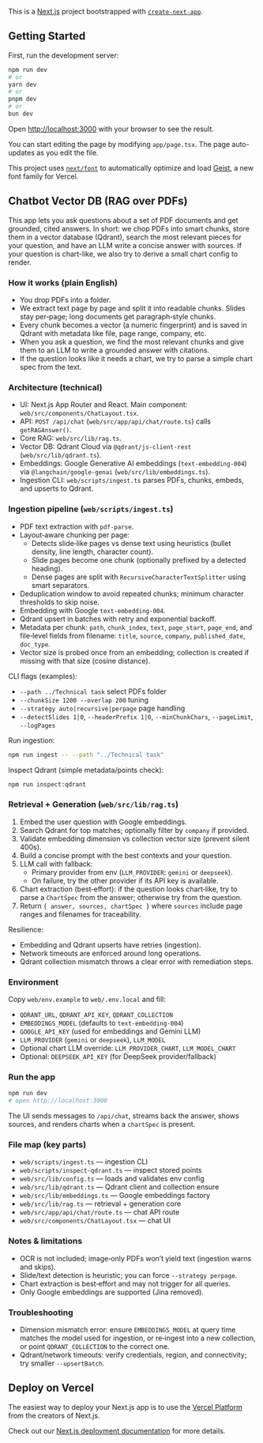 This is a [Next.js](https://nextjs.org) project bootstrapped with [`create-next-app`](https://nextjs.org/docs/app/api-reference/cli/create-next-app).

## Getting Started

First, run the development server:

```bash
npm run dev
# or
yarn dev
# or
pnpm dev
# or
bun dev
```

Open [http://localhost:3000](http://localhost:3000) with your browser to see the result.

You can start editing the page by modifying `app/page.tsx`. The page auto-updates as you edit the file.

This project uses [`next/font`](https://nextjs.org/docs/app/building-your-application/optimizing/fonts) to automatically optimize and load [Geist](https://vercel.com/font), a new font family for Vercel.

## Chatbot Vector DB (RAG over PDFs)

This app lets you ask questions about a set of PDF documents and get grounded, cited answers. In short: we chop PDFs into smart chunks, store them in a vector database (Qdrant), search the most relevant pieces for your question, and have an LLM write a concise answer with sources. If your question is chart-like, we also try to derive a small chart config to render.

### How it works (plain English)
- You drop PDFs into a folder.
- We extract text page by page and split it into readable chunks. Slides stay per‑page; long documents get paragraph‑style chunks.
- Every chunk becomes a vector (a numeric fingerprint) and is saved in Qdrant with metadata like file, page range, company, etc.
- When you ask a question, we find the most relevant chunks and give them to an LLM to write a grounded answer with citations.
- If the question looks like it needs a chart, we try to parse a simple chart spec from the text.

### Architecture (technical)
- UI: Next.js App Router and React. Main component: `web/src/components/ChatLayout.tsx`.
- API: `POST /api/chat` (`web/src/app/api/chat/route.ts`) calls `getRAGAnswer()`.
- Core RAG: `web/src/lib/rag.ts`.
- Vector DB: Qdrant Cloud via `@qdrant/js-client-rest` (`web/src/lib/qdrant.ts`).
- Embeddings: Google Generative AI embeddings (`text-embedding-004`) via `@langchain/google-genai` (`web/src/lib/embeddings.ts`).
- Ingestion CLI: `web/scripts/ingest.ts` parses PDFs, chunks, embeds, and upserts to Qdrant.

### Ingestion pipeline (`web/scripts/ingest.ts`)
- PDF text extraction with `pdf-parse`.
- Layout‑aware chunking per page:
  - Detects slide‑like pages vs dense text using heuristics (bullet density, line length, character count).
  - Slide pages become one chunk (optionally prefixed by a detected heading).
  - Dense pages are split with `RecursiveCharacterTextSplitter` using smart separators.
- Deduplication window to avoid repeated chunks; minimum character thresholds to skip noise.
- Embedding with Google `text-embedding-004`.
- Qdrant upsert in batches with retry and exponential backoff.
- Metadata per chunk: `path`, `chunk_index`, `text`, `page_start`, `page_end`, and file‑level fields from filename: `title`, `source`, `company`, `published_date`, `doc_type`.
- Vector size is probed once from an embedding; collection is created if missing with that size (cosine distance).

CLI flags (examples):
- `--path ../Technical task` select PDFs folder
- `--chunkSize 1200 --overlap 200` tuning
- `--strategy auto|recursive|perpage` page handling
- `--detectSlides 1|0`, `--headerPrefix 1|0`, `--minChunkChars`, `--pageLimit`, `--logPages`

Run ingestion:
```bash
npm run ingest -- --path "../Technical task"
```

Inspect Qdrant (simple metadata/points check):
```bash
npm run inspect:qdrant
```

### Retrieval + Generation (`web/src/lib/rag.ts`)
1) Embed the user question with Google embeddings.
2) Search Qdrant for top matches; optionally filter by `company` if provided.
3) Validate embedding dimension vs collection vector size (prevent silent 400s).
4) Build a concise prompt with the best contexts and your question.
5) LLM call with fallback:
   - Primary provider from env (`LLM_PROVIDER`: `gemini` or `deepseek`).
   - On failure, try the other provider if its API key is available.
6) Chart extraction (best‑effort): if the question looks chart‑like, try to parse a `ChartSpec` from the answer; otherwise try from the question.
7) Return `{ answer, sources, chartSpec }` where `sources` include page ranges and filenames for traceability.

Resilience:
- Embedding and Qdrant upserts have retries (ingestion).
- Network timeouts are enforced around long operations.
- Qdrant collection mismatch throws a clear error with remediation steps.

### Environment
Copy `web/env.example` to `web/.env.local` and fill:
- `QDRANT_URL`, `QDRANT_API_KEY`, `QDRANT_COLLECTION`
- `EMBEDDINGS_MODEL` (defaults to `text-embedding-004`)
- `GOOGLE_API_KEY` (used for embeddings and Gemini LLM)
- `LLM_PROVIDER` (`gemini` or `deepseek`), `LLM_MODEL`
- Optional chart LLM override: `LLM_PROVIDER_CHART`, `LLM_MODEL_CHART`
- Optional: `DEEPSEEK_API_KEY` (for DeepSeek provider/fallback)

### Run the app
```bash
npm run dev
# open http://localhost:3000
```
The UI sends messages to `/api/chat`, streams back the answer, shows sources, and renders charts when a `chartSpec` is present.

### File map (key parts)
- `web/scripts/ingest.ts` — ingestion CLI
- `web/scripts/inspect-qdrant.ts` — inspect stored points
- `web/src/lib/config.ts` — loads and validates env config
- `web/src/lib/qdrant.ts` — Qdrant client and collection ensure
- `web/src/lib/embeddings.ts` — Google embeddings factory
- `web/src/lib/rag.ts` — retrieval + generation core
- `web/src/app/api/chat/route.ts` — chat API route
- `web/src/components/ChatLayout.tsx` — chat UI

### Notes & limitations
- OCR is not included; image‑only PDFs won’t yield text (ingestion warns and skips).
- Slide/text detection is heuristic; you can force `--strategy perpage`.
- Chart extraction is best‑effort and may not trigger for all queries.
- Only Google embeddings are supported (Jina removed).

### Troubleshooting
- Dimension mismatch error: ensure `EMBEDDINGS_MODEL` at query time matches the model used for ingestion, or re‑ingest into a new collection, or point `QDRANT_COLLECTION` to the correct one.
- Qdrant/network timeouts: verify credentials, region, and connectivity; try smaller `--upsertBatch`.

## Deploy on Vercel

The easiest way to deploy your Next.js app is to use the [Vercel Platform](https://vercel.com/new?utm_medium=default-template&filter=next.js&utm_source=create-next-app&utm_campaign=create-next-app-readme) from the creators of Next.js.

Check out our [Next.js deployment documentation](https://nextjs.org/docs/app/building-your-application/deploying) for more details.
